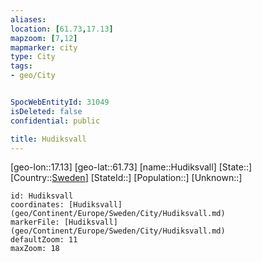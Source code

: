 ```yaml
---
aliases: 
location: [61.73,17.13]
mapzoom: [7,12] 
mapmarker: city 
type: City
tags:
- geo/City


SpocWebEntityId: 31049
isDeleted: false
confidential: public

title: Hudiksvall
---
```

[geo-lon::17.13]
[geo-lat::61.73]
[name::Hudiksvall]
[State::]
[Country::[Sweden](geo/Continent/Europe/Sweden.md)]
[StateId::]
[Population::]
[Unknown::]


```leaflet
id: Hudiksvall
coordinates: [Hudiksvall](geo/Continent/Europe/Sweden/City/Hudiksvall.md)
markerFile: [Hudiksvall](geo/Continent/Europe/Sweden/City/Hudiksvall.md)
defaultZoom: 11 
maxZoom: 18
```


